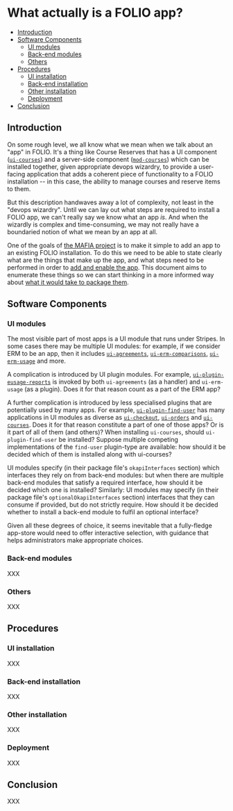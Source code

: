 # What actually is a FOLIO app?

<!-- md2toc -l 2 what-is-an-app.md -->
* [Introduction](#introduction)
* [Software Components](#software-components)
    * [UI modules](#ui-modules)
    * [Back-end modules](#back-end-modules)
    * [Others](#others)
* [Procedures](#procedures)
    * [UI installation](#ui-installation)
    * [Back-end installation](#back-end-installation)
    * [Other installation](#other-installation)
    * [Deployment](#deployment)
* [Conclusion](#conclusion)



## Introduction

On some rough level, we all know what we mean when we talk about an "app" in FOLIO. It's a thing like Course Reserves that has a UI component ([`ui-courses`](https://github.com/folio-org/ui-courses)) and a server-side component ([`mod-courses`](https://github.com/folio-org/mod-courses)) which can be installed together, given appropriate devops wizardry, to provide a user-facing application that adds a coherent piece of functionality to a FOLIO installation -- in this case, the ability to manage courses and reserve items to them.

But this description handwaves away a lot of complexity, not least in the "devops wizardry". Until we can lay out what steps are required to install a FOLIO app, we can't really say we know what an app _is_. And when the wizardly is complex and time-consuming, we may not really have a boundaried notion of what we mean by an app at all.

One of the goals of [the MAFIA project](https://github.com/MikeTaylor/mafia) is to make it simple to add an app to an existing FOLIO installation. To do this we need to be able to state clearly what are the things that make up the app, and what steps need to be performed in order to [add and enable the app](how-we-add-apps.md). This document aims to enumerate these things so we can start thinking in a more informed way about [what it would take to package them](package.md).



## Software Components

### UI modules

The most visible part of most apps is a UI module that runs under Stripes. In some cases there may be multiple UI modules: for example, if we consider ERM to be an app, then it includes
[`ui-agreements`](https://github.com/folio-org/ui-agreements),
[`ui-erm-comparisons`](https://github.com/folio-org/ui-erm-comparisons),
[`ui-erm-usage`](https://github.com/folio-org/ui-erm-usage)
and more.

A complication is introduced by UI plugin modules. For example,
[`ui-plugin-eusage-reports`](https://github.com/folio-org/ui-plugin-eusage-reports)
is invoked by both `ui-agreements` (as a handler) and `ui-erm-usage` (as a plugin). Does it for that reason count as a part of the ERM app?

A further complication is introduced by less specialised plugins that are potentially used by many apps. For example, [`ui-plugin-find-user`](https://github.com/folio-org/ui-plugin-find-user) has many applications in UI modules as diverse as
[`ui-checkout`](https://github.com/folio-org/ui-checkout),
[`ui-orders`](https://github.com/folio-org/ui-orders)
and
[`ui-courses`](https://github.com/folio-org/ui-courses). Does it for that reason constitute a part of one of those apps? Or is it part of all of them (and others)? When installing `ui-courses`, should `ui-plugin-find-user` be installed? Suppose multiple competing implementations of the `find-user` plugin-type are available: how should it be decided which of them is installed along with ui-courses?

UI modules specify (in their package file's `okapiInterfaces` section) which interfaces they rely on from back-end modules: but when there are multiple back-end modules that satisfy a required interface, how should it be decided which one is installed? Similarly: UI modules may specify (in their package file's `optionalOkapiInterfaces` section) interfaces that they can consume if provided, but do not strictly require. How should it be decided whether to install a back-end module to fulfil an optional interface?

Given all these degrees of choice, it seems inevitable that a fully-fledge app-store would need to offer interactive selection, with guidance that helps administrators make appropriate choices.


### Back-end modules

XXX


### Others

XXX



## Procedures

### UI installation

XXX


### Back-end installation

XXX


### Other installation

XXX


### Deployment

XXX



## Conclusion

XXX

